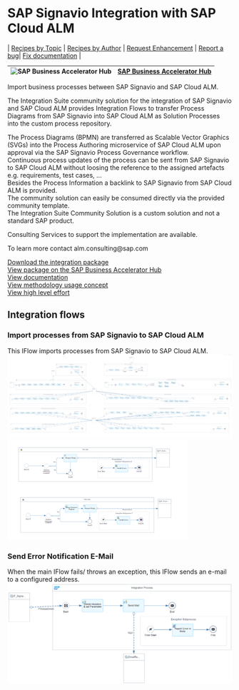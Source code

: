 # SAP Signavio Integration with SAP Cloud ALM 

\| [Recipes by Topic](../../readme.md ) \| [Recipes by Author](../../author.md ) \| [Request Enhancement](https://github.com/SAP-samples/cloud-integration-flow/issues/new?assignees=&labels=Recipe%20Fix,enhancement&template=recipe-request.md&title=Improve%20SAP%20Signavio%20Integration%20with%20SAP%20Cloud%20ALM) \| [Report a bug](https://github.com/SAP-samples/cloud-integration-flow/issues/new?assignees=&labels=Recipe%20Fix,bug&template=bug_report.md&title=Issue%20with%20SAP%20Signavio%20Integration%20with%20SAP%20Cloud%20ALM)\| [Fix documentation](https://github.com/SAP-samples/cloud-integration-flow/issues/new?assignees=&labels=Recipe%20Fix,documentation&template=bug_report.md&title=Docu%20fix%20SAP%20Signavio%20Integration%20with%20SAP%20Cloud%20ALM) \| 

 ![SAP Business Accelerator Hub](https://github.com/SAPAPIBusinessHub.png?size=50 ) | [SAP Business Accelerator Hub](https://api.sap.com/allcommunity) | 
 ----|----| 

Import business processes between SAP Signavio and SAP Cloud ALM.

<p>The Integration Suite community solution for the integration of SAP Signavio and SAP Cloud ALM provides Integration Flows to transfer Process Diagrams from SAP Signavio into SAP Cloud ALM as Solution Processes into the custom process repository.</p>
<p>The Process Diagrams (BPMN) are transferred as Scalable Vector Graphics (SVGs) into the Process Authoring microservice of SAP Cloud ALM upon approval via the SAP Signavio Process Governance workflow.<br>
  Continuous process updates of the process can be sent from SAP Signavio to SAP Cloud ALM without loosing the reference to the assigned artefacts e.g. requirements, test cases, ...<br>
  Besides the Process Information a backlink to SAP Signavio from SAP Cloud ALM is provided.<br>
  The community solution can easily be consumed directly via the provided community template.<br>
  The Integration Suite Community Solution is a custom solution and not a standard SAP product.</p>
<p>Consulting Services to support the implementation are available.</p>
<p>To learn more contact alm.consulting@sap.com</p>

[Download the integration package](SAPSignavioIntegrationwithSAPCloudALM.zip)\
[View package on the SAP Business Accelerator Hub](https://api.sap.com/package/SAPSignavioIntegrationwithSAPCloudALM)\
[View documentation](SignavioCALM_Documentation.pdf)\
[View methodology usage concept](Methodology_Usage_Concept.pdf)\
[View high level effort](effort.md)
## Integration flows
### Import processes from SAP Signavio to SAP Cloud ALM 
This IFlow imports processes from SAP Signavio to SAP Cloud ALM. \
 ![input-image](IF_Signavio_CALM_Process1.png)
 ![input-image](IF_Signavio_CALM_Process3.png)
 ![input-image](IF_Signavio_CALM_Process2.png)
### Send Error Notification E-Mail 
When the main IFlow fails/ throws an exception, this IFlow sends an e-mail to a configured address. \
 ![input-image](IF_Send_Error_Notification_Email.png)